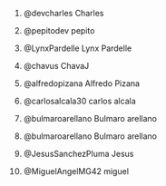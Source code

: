 1. @devcharles Charles
2. @pepitodev pepito
3. @LynxPardelle Lynx Pardelle
4. @chavus ChavaJ
5. @alfredopizana Alfredo Pizana
6. @carlosalcala30 carlos alcala
6. @bulmaroarellano Bulmaro arellano
7. @bulmaroarellano Bulmaro arellano
8. @JesusSanchezPluma Jesus


9. @MiguelAngelMG42 miguel
